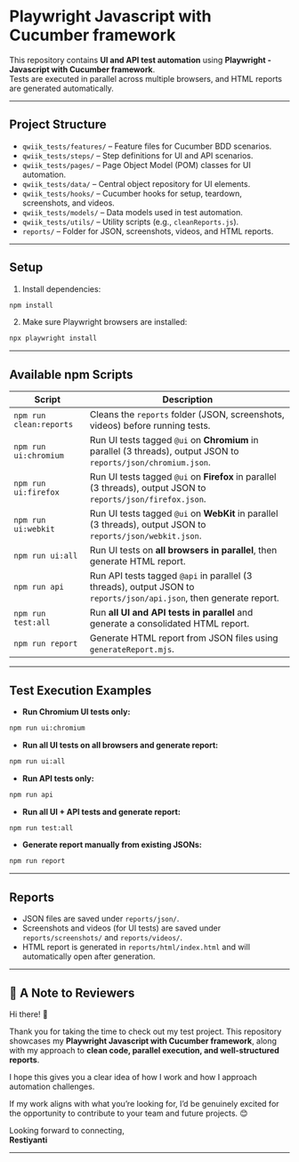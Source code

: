 # Playwright Javascript with Cucumber framework

This repository contains **UI and API test automation** using **Playwright - Javascript with Cucumber framework**.  
Tests are executed in parallel across multiple browsers, and HTML reports are generated automatically.

---

## **Project Structure**

- `qwiik_tests/features/` – Feature files for Cucumber BDD scenarios.
- `qwiik_tests/steps/` – Step definitions for UI and API scenarios.
- `qwiik_tests/pages/` – Page Object Model (POM) classes for UI automation.
- `qwiik_tests/data/` – Central object repository for UI elements.
- `qwiik_tests/hooks/` – Cucumber hooks for setup, teardown, screenshots, and videos.
- `qwiik_tests/models/` – Data models used in test automation.
- `qwiik_tests/utils/` – Utility scripts (e.g., `cleanReports.js`).
- `reports/` – Folder for JSON, screenshots, videos, and HTML reports.

---

## **Setup**

1. Install dependencies:

```bash
npm install
```

2. Make sure Playwright browsers are installed:

```bash
npx playwright install
```

---

## **Available npm Scripts**

| Script | Description |
|--------|-------------|
| `npm run clean:reports` | Cleans the `reports` folder (JSON, screenshots, videos) before running tests. |
| `npm run ui:chromium` | Run UI tests tagged `@ui` on **Chromium** in parallel (3 threads), output JSON to `reports/json/chromium.json`. |
| `npm run ui:firefox` | Run UI tests tagged `@ui` on **Firefox** in parallel (3 threads), output JSON to `reports/json/firefox.json`. |
| `npm run ui:webkit` | Run UI tests tagged `@ui` on **WebKit** in parallel (3 threads), output JSON to `reports/json/webkit.json`. |
| `npm run ui:all` | Run UI tests on **all browsers in parallel**, then generate HTML report. |
| `npm run api` | Run API tests tagged `@api` in parallel (3 threads), output JSON to `reports/json/api.json`, then generate report. |
| `npm run test:all` | Run **all UI and API tests in parallel** and generate a consolidated HTML report. |
| `npm run report` | Generate HTML report from JSON files using `generateReport.mjs`. |

---

## **Test Execution Examples**

- **Run Chromium UI tests only:**

```bash
npm run ui:chromium
```

- **Run all UI tests on all browsers and generate report:**

```bash
npm run ui:all
```

- **Run API tests only:**

```bash
npm run api
```

- **Run all UI + API tests and generate report:**

```bash
npm run test:all
```

- **Generate report manually from existing JSONs:**

```bash
npm run report
```

---

## **Reports**

- JSON files are saved under `reports/json/`.  
- Screenshots and videos (for UI tests) are saved under `reports/screenshots/` and `reports/videos/`.  
- HTML report is generated in `reports/html/index.html` and will automatically open after generation.

---

## 👋 A Note to Reviewers

Hi there! 👋

Thank you for taking the time to check out my test project. This repository showcases my **Playwright Javascript with Cucumber framework**, along with my approach to **clean code, parallel execution, and well-structured reports**.

I hope this gives you a clear idea of how I work and how I approach automation challenges.

If my work aligns with what you’re looking for, I’d be genuinely excited for the opportunity to contribute to your team and future projects. 😊

Looking forward to connecting,  
**Restiyanti**

---
